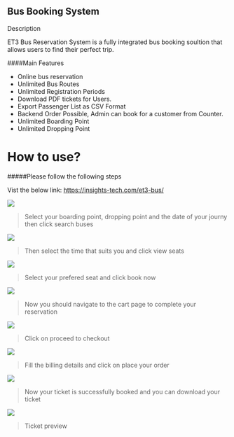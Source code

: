 ## Bus Booking System

Description

ET3 Bus Reservation System is a fully integrated bus booking soultion that allows users to find their perfect trip.

####Main Features

- Online bus reservation
- Unlimited Bus Routes
- Unlimited Registration Periods
- Download PDF tickets for Users.
- Export Passenger List as CSV Format
- Backend Order Possible, Admin can book for a customer from Counter.
- Unlimited Boarding Point
- Unlimited Dropping Point


# How to use?

#####Please follow the following steps 

Vist the below link:
https://insights-tech.com/et3-bus/

![](https://insights-tech.com/et3-bus/wp-content/uploads/2022/05/1.jpg)

> Select your boarding point, dropping point and the date of your journy then click search buses

![](https://insights-tech.com/et3-bus/wp-content/uploads/2022/05/2.jpg)

> Then select the time that suits you and click view seats 

![](https://insights-tech.com/et3-bus/wp-content/uploads/2022/05/3.jpg)

> Select your prefered seat and click book now

![](https://insights-tech.com/et3-bus/wp-content/uploads/2022/05/4.jpg)

> Now you should navigate to the cart page to complete your reservation

![](https://insights-tech.com/et3-bus/wp-content/uploads/2022/05/5.jpg)

> Click on proceed to checkout

![](https://insights-tech.com/et3-bus/wp-content/uploads/2022/05/6.jpg)

> Fill the billing details and click on place your order 

![](https://insights-tech.com/et3-bus/wp-content/uploads/2022/05/7.jpg)

> Now your ticket is successfully booked and you can download your ticket  

![](https://insights-tech.com/et3-bus/wp-content/uploads/2022/05/8.jpg)

> Ticket preview
